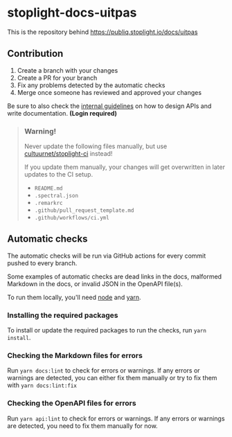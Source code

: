 # stoplight-docs-uitpas

This is the repository behind https://publiq.stoplight.io/docs/uitpas

## Contribution

1. Create a branch with your changes
2. Create a PR for your branch
3. Fix any problems detected by the automatic checks
4. Merge once someone has reviewed and approved your changes

Be sure to also check the [internal guidelines](https://publiq.stoplight.io/docs/guidelines) on how to design APIs and write documentation. **(Login required)**

> ### Warning!
>
> Never update the following files manually, but use [cultuurnet/stoplight-ci](https://github.com/cultuurnet/stoplight-ci) instead!
>
> If you update them manually, your changes will get overwritten in later updates to the CI setup.
>
> - `README.md`
> - `.spectral.json`
> - `.remarkrc`
> - `.github/pull_request_template.md`
> - `.github/workflows/ci.yml`

## Automatic checks

The automatic checks will be run via GitHub actions for every commit pushed to every branch.

Some examples of automatic checks are dead links in the docs, malformed Markdown in the docs, or invalid JSON in the OpenAPI file(s).

To run them locally, you'll need [node](https://nodejs.org/en/) and [yarn](https://yarnpkg.com/getting-started/install).

### Installing the required packages

To install or update the required packages to run the checks, run `yarn install`.

### Checking the Markdown files for errors

Run `yarn docs:lint` to check for errors or warnings. If any errors or warnings are detected, you can either fix them manually or try to fix them with `yarn docs:lint:fix`

### Checking the OpenAPI files for errors

Run `yarn api:lint` to check for errors or warnings. If any errors or warnings are detected, you need to fix them manually for now.

